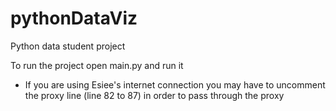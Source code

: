 # pythonDataViz
Python data student project

To run the project open main.py and run it
- If you are using Esiee's internet connection you may have to uncomment the proxy line (line 82 to 87) in order to pass through the proxy
